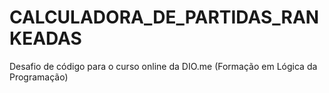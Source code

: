 # CALCULADORA_DE_PARTIDAS_RANKEADAS
Desafio de código para o curso online da DIO.me (Formação em Lógica da Programação)